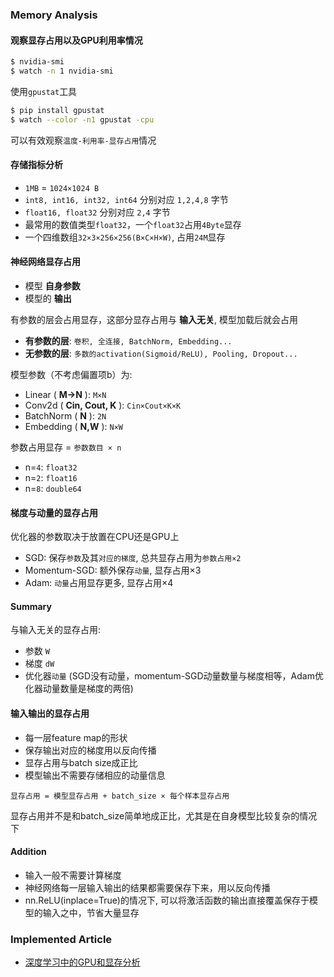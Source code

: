 ### Memory Analysis
#### 观察显存占用以及GPU利用率情况
```bash
$ nvidia-smi
$ watch -n 1 nvidia-smi
```
使用`gpustat`工具
```bash
$ pip install gpustat
$ watch --color -n1 gpustat -cpu
```
可以有效观察`温度-利用率-显存占用`情况

#### 存储指标分析
- `1MB` = `1024×1024 B`
- `int8, int16, int32, int64` 分别对应 `1,2,4,8` 字节
- `float16, float32` 分别对应 `2,4` 字节
- 最常用的数值类型`float32`，一个`float32`占用`4Byte`显存
- 一个四维数组`32×3×256×256(B×C×H×W)`, 占用`24M`显存

#### 神经网络显存占用
- 模型 __自身参数__
- 模型的 __输出__

有参数的层会占用显存，这部分显存占用与 __输入无关__, 模型加载后就会占用
- __有参数的层__: `卷积, 全连接, BatchNorm, Embedding...`
- __无参数的层__: `多数的activation(Sigmoid/ReLU), Pooling, Dropout...`

模型参数（不考虑偏置项b）为:
- Linear ( __M->N__ ): `M×N`
- Conv2d ( __Cin, Cout, K__ ): `Cin×Cout×K×K`
- BatchNorm ( __N__ ): `2N`
- Embedding ( __N,W__ ): `N×W`

参数占用显存 = `参数数目 × n`
- n=`4`: `float32`
- n=`2`: `float16`
- n=`8`: `double64`

#### 梯度与动量的显存占用
优化器的参数取决于放置在CPU还是GPU上
- SGD: 保存`参数`及其`对应的梯度`, 总共显存占用为`参数占用×2`
- Momentum-SGD: 额外保存`动量`, 显存占用×3
- Adam: `动量`占用显存更多, 显存占用×4

#### Summary
与输入无关的显存占用:
- 参数 `W`
- 梯度 `dW`
- 优化器`动量` (SGD没有动量，momentum-SGD动量数量与梯度相等，Adam优化器动量数量是梯度的两倍)

#### 输入输出的显存占用
- 每一层feature map的形状
- 保存输出对应的梯度用以反向传播
- 显存占用与batch size成正比
- 模型输出不需要存储相应的动量信息
```
显存占用 = 模型显存占用 + batch_size × 每个样本显存占用
```
显存占用并不是和batch_size简单地成正比，尤其是在自身模型比较复杂的情况下

#### Addition
- 输入一般不需要计算梯度
- 神经网络每一层输入输出的结果都需要保存下来，用以反向传播
- nn.ReLU(inplace=True)的情况下, 可以将激活函数的输出直接覆盖保存于模型的输入之中，节省大量显存

### Implemented Article
- [深度学习中的GPU和显存分析](https://zhuanlan.zhihu.com/p/31558973)